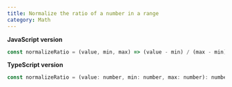 ```yaml
---
title: Normalize the ratio of a number in a range
category: Math
---
```


**JavaScript version**

```js
const normalizeRatio = (value, min, max) => (value - min) / (max - min);
```

**TypeScript version**

```js
const normalizeRatio = (value: number, min: number, max: number): number => (value - min) / (max - min);
```